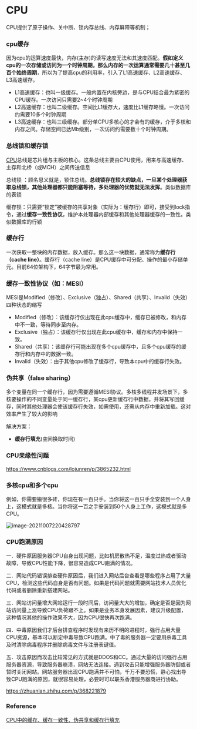 # CPU

CPU提供了原子操作、关中断、锁内存总线、内存屏障等机制；

### cpu缓存

因为cpu的运算速度最快，内存(主存)的读写速度无法和其速度匹配。**假如定义cpu的一次存储或访问为一个时钟周期，那么内存的一次运算通常需要几十甚至几百个始终周期**，所以为了提高cpu的利用率，引入了L1高速缓存、L2高速缓存、L3高速缓存。

- L1高速缓存：也叫一级缓存。一般内置在内核旁边，是与CPU结合最为紧密的CPU缓存。一次访问只需要2~4个时钟周期
- L2高速缓存：也叫二级缓存。空间比L1缓存大，速度比L1缓存略慢。一次访问约需要10多个时钟周期
- L3高速缓存：也叫三级缓存。部分单CPU多核心的才会有的缓存，介于多核和内存之间。存储空间已达Mb级别，一次访问约需要数十个时钟周期。

### 总线锁和缓存锁

[CPU](https://baike.baidu.com/item/CPU/120556)总线是芯片组与主板的核心。这条总线主要由CPU使用，用来与高速缓存、主存和北桥（或MCH）之间传送信息

总线锁 ：顾名思义就是，锁住总线。**总线锁存在较大的缺点，一旦某个处理器获取总线锁，其他处理器都只能阻塞等待，多处理器的优势就无法发挥**。类似数据库的表锁

缓存锁：只需要“锁定”被缓存的共享对象（实际为：缓存行）即可，接受到lock指令，通过**缓存一致性协议**，维护本处理器内部缓存和其他处理器缓存的一致性。类似数据库的行锁

### 缓存行

一次获取一整块的内存数据，放入缓存。那么这一块数据，通常称为**缓存行（cache line）**。缓存行（cache line）是CPU缓存中可分配、操作的最小存储单元。目前64位架构下，64字节最为常用。

### 缓存一致性协议（如：MESI）

MESI是Modified（修改）、Exclusive（独占）、Shared（共享）、Invaild（失效）四种状态的缩写

- Modified（修改）：该缓存行仅出现在此cpu缓存中，缓存已被修改，和内存中不一致，等待同步至内存。
- Exclusive（独占）：该缓存行仅出现在此cpu缓存中，缓存和内存中保持一致。
- Shared（共享）：该缓存行可能出现在多个cpu缓存中，且多个cpu缓存的缓存行和内存中的数据一致。
- Invalid（失效）：由于其他cpu修改了缓存行，导致本cpu中的缓存行失效。

### 伪共享（false sharing）

多个变量在同一个缓存行，因为需要遵循MESI协议。多核多线程并发场景下，多核要操作的不同变量处于同一缓存行，某cpu更新缓存行中数据，并将其写回缓存，同时其他处理器会使该缓存行失效，如需使用，还需从内存中重新加载。这对效率产生了较大的影响

解决方案：

- **缓存行填充**(空间换取时间)

### CPU亲缘性问题

https://www.cnblogs.com/lojunren/p/3865232.html

### 多核cpu和多个cpu

例如，你需要搬很多砖，你现在有一百只手。当你将这一百只手全安装到一个人身上，这模式就是多核。当你将这一百之手安装到50个人身上工作，这模式就是多CPU。

![image-20211007220428797](/Users/11126518/knowledge/interview_skills_BAT/img/image-20211007220428797.png)

### CPU跑满原因

一．硬件原因服务器CPU自身出现问题，比如机房散热不足，温度过热或者驱动故障，导致CPU性能下降，很容易造成CPU跑满的情况。

二．网站代码错误排查硬件原因后，我们进入网站后台查看是哪些程序占用了大量CPU，检测这些代码自身是否有问题。如果是代码问题就需要网站技术人员优化代码或者删除重新搭建网站。

三．网站访问量增大网站运行一段时间后，访问量大大的增加，确定是否是因为网站访问量上涨导致CPU负荷跟不上。如果是业务本身发展因素，建议升级配置，这种情况其他的操作效果不大，因为CPU很快再次跑满。

四．中毒原因我们才后台排查程序时发现有来历不明的进程时，强行占用大量CPU资源，基本可以断定中毒导致CPU跑满。中了毒的服务器一定要用杀毒工具及时清除病毒程序并删除病毒文件与注册表键值。

五．攻击原因而攻击比较常见的方式就是DDOS和CC。通过大量的访问强行占用服务器资源，导致服务器崩溃，网站无法连接。遇到攻击只能增强服务器防御或者暂时关闭网站。网站服务器出现CPU跑满并不可怕，千万不要恐慌，静心找出导致CPU跑满的原因，就很容易处理，必要时可以联系香港服务器商进行协助。

https://zhuanlan.zhihu.com/p/368221879

### Reference

[CPU中的缓存、缓存一致性、伪共享和缓存行填充](https://zhuanlan.zhihu.com/p/135462276)

